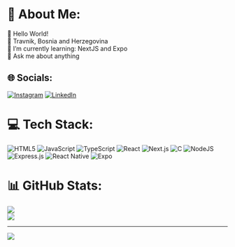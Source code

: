 # 💫 About Me:
👋 Hello World!<br>📌 Travnik, Bosnia and Herzegovina<br>🌱 I’m currently learning: NextJS and Expo<br>💬 Ask me about anything


## 🌐 Socials:
[![Instagram](https://img.shields.io/badge/-Instagram-E4405F?style=for-the-badge)](https://instagram.com/amer_lopo) [![LinkedIn](https://img.shields.io/badge/-LinkedIn-0077B5?style=for-the-badge&logo=Linkedin&logoColor=white)](https://www.linkedin.com/in/amer-lopo-943791306/)



# 💻 Tech Stack:
![HTML5](https://img.shields.io/badge/html5-%23E34F26.svg?style=for-the-badge&logo=html5&logoColor=white) ![JavaScript](https://img.shields.io/badge/javascript-%23323330.svg?style=for-the-badge&logo=javascript&logoColor=%23F7DF1E) ![TypeScript](https://img.shields.io/badge/typescript-%23007ACC.svg?style=for-the-badge&logo=typescript&logoColor=white) ![React](https://img.shields.io/badge/react-%2320232a.svg?style=for-the-badge&logo=react&logoColor=%2361DAFB) ![Next.js](https://img.shields.io/badge/Next.js-1C1E24?style=for-the-badge&logo=next.js&logoColor=#D04A37) ![C](https://img.shields.io/badge/c-%2300599C.svg?style=for-the-badge&logo=c&logoColor=white) 
![NodeJS](https://img.shields.io/badge/node.js-6DA55F?style=for-the-badge&logo=node.js&logoColor=white) ![Express.js](https://img.shields.io/badge/express.js-%23404d59.svg?style=for-the-badge&logo=express&logoColor=%2361DAFB)
![React Native](https://img.shields.io/badge/react_native-%2320232a.svg?style=for-the-badge&logo=react&logoColor=%2361DAFB) ![Expo](https://img.shields.io/badge/expo-1C1E24?style=for-the-badge&logo=expo&logoColor=#D04A37)<br>

# 📊 GitHub Stats:
![](https://github-readme-stats.vercel.app/api?username=amer-5&theme=discord_old_blurple&hide_border=true&include_all_commits=false&count_private=false)<br>
![](https://github-readme-stats.vercel.app/api/top-langs/?username=amer-5&theme=discord_old_blurple&hide_border=true&include_all_commits=false&count_private=false&layout=compact)

---
[![](https://visitcount.itsvg.in/api?id=amer-5&icon=0&color=0)](https://visitcount.itsvg.in)

<!-- Proudly created with GPRM ( https://gprm.itsvg.in ) -->
